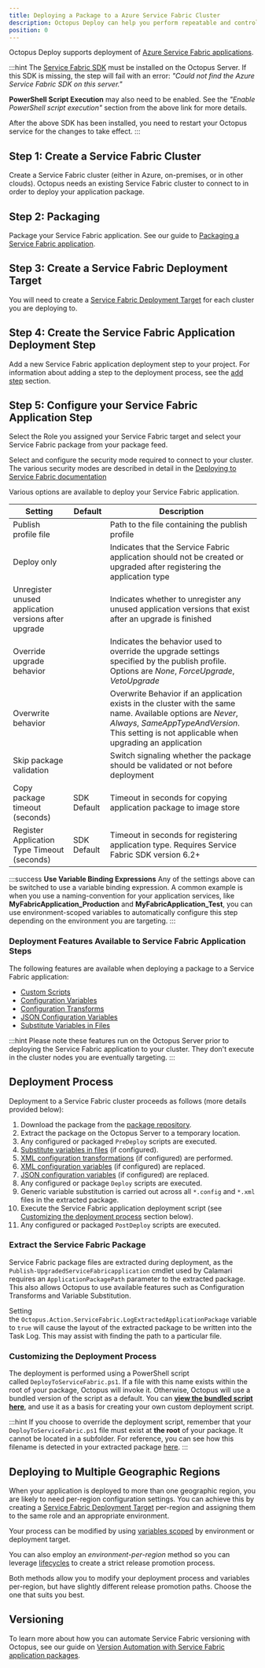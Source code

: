 ```yaml
---
title: Deploying a Package to a Azure Service Fabric Cluster
description: Octopus Deploy can help you perform repeatable and controlled deployments to Service Fabric clusters.
position: 0
---
```


Octopus Deploy supports deployment of [Azure Service Fabric applications](https://azure.microsoft.com/en-au/services/service-fabric/).

:::hint
The [Service Fabric SDK](https://g.octopushq.com/ServiceFabricSdkDownload) must be installed on the Octopus Server. If this SDK is missing, the step will fail with an error: _"Could not find the Azure Service Fabric SDK on this server."_

**PowerShell Script Execution** may also need to be enabled. See the _"Enable PowerShell script execution"_ section from the above link for more details.

After the above SDK has been installed, you need to restart your Octopus service for the changes to take effect.
:::

## Step 1: Create a Service Fabric Cluster

Create a Service Fabric cluster (either in Azure, on-premises, or in other clouds). Octopus needs an existing Service Fabric cluster to connect to in order to deploy your application package.

## Step 2: Packaging

Package your Service Fabric application. See our guide to [Packaging a Service Fabric application](/docs/deployment-examples/azure-deployments/service-fabric/packaging.md).

## Step 3: Create a Service Fabric Deployment Target

You will need to create a [Service Fabric Deployment Target](/docs/infrastructure/azure/service-fabric-cluster-targets/index.md) for each cluster you are deploying to.

## Step 4: Create the Service Fabric Application Deployment Step

Add a new Service Fabric application deployment step to your project. For information about adding a step to the deployment process, see the [add step](/docs/deployment-process/steps/index.md) section. 

## Step 5: Configure your Service Fabric Application Step

Select the Role you assigned your Service Fabric target and select your Service Fabric package from your package feed.

Select and configure the security mode required to connect to your cluster. The various security modes are described in detail in the [Deploying to Service Fabric documentation](/docs/deployment-examples/azure-deployments/deploying-to-service-fabric/index.md)

Various options are available to deploy your Service Fabric application.

| Setting                                                | Default     | Description                              |
| ------------------------------------------------------ | ----------- | ---------------------------------------- |
| Publish profile file                                   |             | Path to the file containing the publish profile |
| Deploy only                                            |             | Indicates that the Service Fabric application should not be created or upgraded after registering the application type |
| Unregister unused application versions after upgrade   |             | Indicates whether to unregister any unused application versions that exist after an upgrade is finished |
| Override upgrade behavior                              |             | Indicates the behavior used to override the upgrade settings specified by the publish profile. Options are _None_, _ForceUpgrade_, _VetoUpgrade_ |
| Overwrite behavior                                     |             | Overwrite Behavior if an application exists in the cluster with the same name. Available options are _Never_, _Always_, _SameAppTypeAndVersion_. This setting is not applicable when upgrading an application |
| Skip package validation                                |             | Switch signaling whether the package should be validated or not before deployment |
| Copy package timeout (seconds)                         | SDK Default | Timeout in seconds for copying application package to image store |
| Register Application Type Timeout (seconds)            | SDK Default | Timeout in seconds for registering application type. Requires Service Fabric SDK version 6.2+ |

:::success
**Use Variable Binding Expressions**
Any of the settings above can be switched to use a variable binding expression. A common example is when you use a naming-convention for your application services, like **MyFabricApplication\_Production** and **MyFabricApplication\_Test**, you can use environment-scoped variables to automatically configure this step depending on the environment you are targeting.
:::

### Deployment Features Available to Service Fabric Application Steps

The following features are available when deploying a package to a Service Fabric application:

- [Custom Scripts](/docs/deployment-examples/custom-scripts/index.md)
- [Configuration Variables](/docs/deployment-process/configuration-features/xml-configuration-variables-feature.md)
- [Configuration Transforms](/docs/deployment-process/configuration-features/configuration-transforms.md)
- [JSON Configuration Variables](/docs/deployment-process/configuration-features/json-configuration-variables-feature.md)
- [Substitute Variables in Files](/docs/deployment-process/variables/variable-substitution-syntax.md)

:::hint
Please note these features run on the Octopus Server prior to deploying the Service Fabric application to your cluster. They don't execute in the cluster nodes you are eventually targeting.
:::

## Deployment Process

Deployment to a Service Fabric cluster proceeds as follows (more details provided below):

1. Download the package from the [package repository](/docs/packaging-applications/package-repositories/index.md).
1. Extract the package on the Octopus Server to a temporary location.
1. Any configured or packaged `PreDeploy` scripts are executed.
1. [Substitute variables in files](/docs/deployment-process/configuration-features/substitute-variables-in-files.md) (if configured).
1. [XML configuration transformations](/docs/deployment-process/configuration-features/configuration-transforms.md) (if configured) are performed.
1. [XML configuration variables](/docs/deployment-process/configuration-features/xml-configuration-variables-feature.md) (if configured) are replaced.
1. [JSON configuration variables](/docs/deployment-process/configuration-features/json-configuration-variables-feature.md) (if configured) are replaced.
1. Any configured or package `Deploy` scripts are executed.
1. Generic variable substitution is carried out across all `*.config` and `*.xml` files in the extracted package.
1. Execute the Service Fabric application deployment script (see [Customizing the deployment process](#customizing-the-deployment-process) section below).
1. Any configured or packaged `PostDeploy` scripts are executed.

### Extract the Service Fabric Package

Service Fabric package files are extracted during deployment, as the `Publish-UpgradedServiceFabricapplication` cmdlet used by Calamari requires an `ApplicationPackagePath` parameter to the extracted package. This also allows Octopus to use available features such as Configuration Transforms and Variable Substitution.

Setting the `Octopus.Action.ServiceFabric.LogExtractedApplicationPackage` variable to `true` will cause the layout of the extracted package to be written into the Task Log. This may assist with finding the path to a particular file.

### Customizing the Deployment Process

The deployment is performed using a PowerShell script called `DeployToServiceFabric.ps1`. If a file with this name exists within the root of your package, Octopus will invoke it. Otherwise, Octopus will use a bundled version of the script as a default. You can **[view the bundled script here](https://github.com/OctopusDeploy/Calamari/blob/master/source/Calamari.Azure/Scripts/DeployAzureServiceFabricApplication.ps1)**, and use it as a basis for creating your own custom deployment script.

:::hint
If you choose to override the deployment script, remember that your `DeployToServiceFabric.ps1` file must exist at **the root** of your package. It cannot be located in a subfolder. For reference, you can see how this filename is detected in your extracted package [here](https://github.com/OctopusDeploy/Calamari/blob/master/source/Calamari.Azure/Deployment/Conventions/DeployAzureServiceFabricAppConvention.cs).
:::

## Deploying to Multiple Geographic Regions

When your application is deployed to more than one geographic region, you are likely to need per-region configuration settings. You can achieve this by creating a [Service Fabric Deployment Target](/docs/infrastructure/azure/service-fabric-cluster-targets/index.md) per-region and assigning them to the same role and an appropriate environment.

Your process can be modified by using [variables scoped](/docs/deployment-process/variables/scoping-variables.md) by environment or deployment target.

You can also employ an *environment-per-region* method so you can leverage [lifecycles](/docs/deployment-process/lifecycles/index.md) to create a strict release promotion process.

Both methods allow you to modify your deployment process and variables per-region, but have slightly different release promotion paths. Choose the one that suits you best.

## Versioning

To learn more about how you can automate Service Fabric versioning with Octopus, see our guide on [Version Automation with Service Fabric application packages](/docs/deployment-examples/azure-deployments/service-fabric/version-automation-with-service-fabric-application-packages/index.md).
